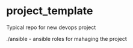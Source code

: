 # project_template
Typical repo for new devops project

./ansible - ansible roles for mahaging the project